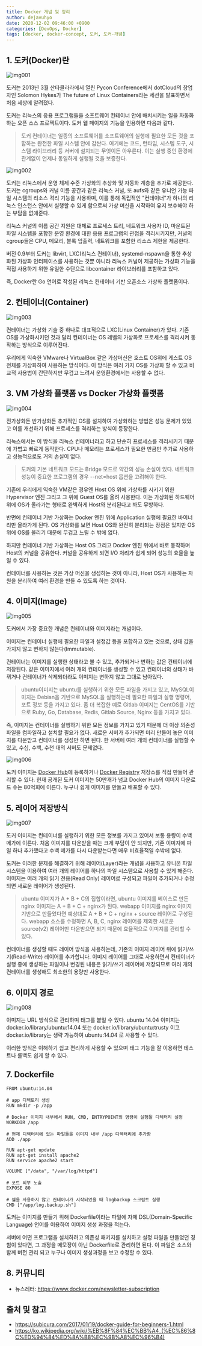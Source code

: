 ```yaml
---
title: Docker 개념 및 정리
author: dejavuhyo
date: 2020-12-02 09:46:00 +0900
categories: [DevOps, Docker]
tags: [docker, docker-concept, 도커, 도커-개념]
---
```


## 1. 도커(Docker)란

![img001](/assets/img/2020-12-02-docker/img001.png)

도커는 2013년 3월 산타클라라에서 열린 Pycon Conference에서 dotCloud의 창업자인 Solomon Hykes가 The future of Linux Containers라는 세션을 발표하면서 처음 세상에 알려졌다.

도커는 리눅스의 응용 프로그램들을 소프트웨어 컨테이너 안에 배치시키는 일을 자동화하는 오픈 소스 프로젝트이다. 도커 웹 페이지의 기능을 인용하면 다음과 같다.

> 도커 컨테이너는 일종의 소프트웨어를 소프트웨어의 실행에 필요한 모든 것을 포함하는 완전한 파일 시스템 안에 감싼다. 여기에는 코드, 런타임, 시스템 도구, 시스템 라이브러리 등 서버에 설치되는 무엇이든 아우른다. 이는 실행 중인 환경에 관계없이 언제나 동일하게 실행될 것을 보증한다.

![img002](/assets/img/2020-12-02-docker/img002.png)

도커는 리눅스에서 운영 체제 수준 가상화의 추상화 및 자동화 계층을 추가로 제공한다. 도커는 cgroups와 커널 이름 공간과 같은 리눅스 커널, 또 aufs와 같은 유니언 가능 파일 시스템의 리소스 격리 기능을 사용하며, 이를 통해 독립적인 "컨테이너"가 하나의 리눅스 인스턴스 안에서 실행할 수 있게 함으로써 가상 머신을 시작하여 유지 보수해야 하는 부담을 없애준다.

리눅스 커널의 이름 공간 지원은 대체로 프로세스 트리, 네트워크 사용자 ID, 마운트된 파일 시스템을 포함한 운영 환경에 대한 응용 프로그램의 관점을 격리시키지만, 커널의 cgroup들은 CPU, 메모리, 블록 입출력, 네트워크를 포함한 리소스 제한을 제공한다.

버전 0.9부터 도커는 libvirt, LXC(리눅스 컨테이너), systemd-nspawn을 통한 추상화된 가상화 인터페이스를 사용하는 것뿐 아니라 리눅스 커널이 제공하는 가상화 기능을 직접 사용하기 위한 유일한 수단으로 libcontainer 라이브러리를 포함하고 있다.

즉, Docker란 Go 언어로 작성된 리눅스 컨테이너 기반 오픈소스 가상화 플랫폼이다.

## 2. 컨테이너(Container)

![img003](/assets/img/2020-12-02-docker/img003.png)

컨테이너는 가상화 기술 중 하나로 대표적으로 LXC(Linux Container)가 있다. 기존 OS를 가상화시키던 것과 달리 컨테이너는 OS 레벨의 가상화로 프로세스를 격리시켜 동작하는 방식으로 이루어진다.

우리에게 익숙한 VMware나 VirtualBox 같은 가상머신은 호스트 OS위에 게스트 OS 전체를 가상화하여 사용하는 방식이다. 이 방식은 여러 가지 OS를 가상화 할 수 있고 비교적 사용법이 간단하지만 무겁고 느려서 운영환경에서는 사용할 수 없다.

## 3. VM 가상화 플랫폼 vs Docker 가상화 플랫폼

![img004](/assets/img/2020-12-02-docker/img004.png)

전가상화든 반가상화든 추가적인 OS를 설치하여 가상화하는 방법은 성능 문제가 있었고 이를 개선하기 위해 프로세스를 격리하는 방식이 등장한다.

리눅스에서는 이 방식을 리눅스 컨테이너라고 하고 단순히 프로세스를 격리시키기 때문에 가볍고 빠르게 동작한다. CPU나 메모리는 프로세스가 필요한 만큼만 추가로 사용하고 성능적으로도 거의 손실이 없다.

> 도커의 기본 네트워크 모드는 Bridge 모드로 약간의 성능 손실이 있다. 네트워크 성능이 중요한 프로그램의 경우 --net=host 옵션을 고려해야 한다.

기존에 우리에게 익숙한 VM같은 경우엔 Host OS 위에 가상화를 시키기 위한 Hypervisor 엔진 그리고 그 위에 Guest OS를 올려 사용한다. 이는 가상화된 하드웨어 위에 OS가 올라가는 형태로 완벽하게 Host와 분리된다고 봐도 무방하다.

반면에 컨테이너 기반 가상화는 Docker 엔진 위에 Application 실행에 필요한 바이너리만 올라가게 된다. OS 가상화를 보면 Host OS와 완전히 분리되는 장점은 있지만 OS 위에 OS를 올리기 때문에 무겁고 느릴 수 밖에 없다.

하지만 컨테이너 기반 가상화는 Host OS 그리고 Docker 엔진 위에서 바로 동작하며 Host의 커널을 공유한다. 커널을 공유하게 되면 I/O 처리가 쉽게 되어 성능의 효율을 높일 수 있다.

컨테이너를 사용하는 것은 가상 머신을 생성하는 것이 아니라, Host OS가 사용하는 자원을 분리하여 여러 환경을 만들 수 있도록 하는 것이다. 

## 4. 이미지(Image)

![img005](/assets/img/2020-12-02-docker/img005.png)

도커에서 가장 중요한 개념은 컨테이너와 이미지라는 개념이다.

이미지는 컨테이너 실행에 필요한 파일과 설정값 등을 포함하고 있는 것으로, 상태 값을 가지지 않고 변하지 않는다(Immutable).

컨테이너는 이미지를 실행한 상태라고 볼 수 있고, 추가되거나 변하는 값은 컨테이너에 저장된다. 같은 이미지에서 여러 개의 컨테이너를 생성할 수 있고 컨테이너의 상태가 바뀌거나 컨테이너가 삭제되더라도 이미지는 변하지 않고 그대로 남아있다.

> ubuntu이미지는 ubuntu를 실행하기 위한 모든 파일을 가지고 있고, MySQL이미지는 Debian을 기반으로 MySQL을 실행하는데 필요한 파일과 실행 명령어, 포트 정보 등을 가지고 있다. 좀 더 복잡한 예로 Gitlab 이미지는 CentOS를 기반으로 Ruby, Go, Database, Redis, Gitlab Source, Nginx 등을 가지고 있다.

즉, 이미지는 컨테이너를 실행하기 위한 모든 정보를 가지고 있기 때문에 더 이상 의존성 파일을 컴파일하고 설치할 필요가 없다. 새로운 서버가 추가되면 미리 만들어 놓은 이미지를 다운받고 컨테이너를 생성만 하면 된다. 한 서버에 여러 개의 컨테이너를 실행할 수 있고, 수십, 수백, 수천 대의 서버도 문제없다.

![img006](/assets/img/2020-12-02-docker/img006.png)

도커 이미지는 [Docker Hub](https://hub.docker.com/)에 등록하거나 [Docker Registry](https://docs.docker.com/registry/) 저장소를 직접 만들어 관리할 수 있다. 현재 공개된 도커 이미지는 50만개가 넘고 Docker Hub의 이미지 다운로드 수는 80억회에 이른다. 누구나 쉽게 이미지를 만들고 배포할 수 있다.

## 5. 레이어 저장방식

![img007](/assets/img/2020-12-02-docker/img007.png)

도커 이미지는 컨테이너를 실행하기 위한 모든 정보를 가지고 있어서 보통 용량이 수백 메가에 이른다. 처음 이미지를 다운받을 때는 크게 부담이 안 되지만, 기존 이미지에 파일 하나 추가했다고 수백 메가를 다시 다운받는다면 매우 비효율적일 수밖에 없다.

도커는 이러한 문제를 해결하기 위해 레이어(Layer)라는 개념을 사용하고 유니온 파일 시스템을 이용하여 여러 개의 레이어를 하나의 파일 시스템으로 사용할 수 있게 해준다. 이미지는 여러 개의 읽기 전용(Read Only) 레이어로 구성되고 파일이 추가되거나 수정되면 새로운 레이어가 생성된다.

> ubuntu 이미지가 A + B + C의 집합이라면, ubuntu 이미지를 베이스로 만든 nginx 이미지는 A + B + C + nginx가 된다. webapp 이미지를 nginx 이미지 기반으로 만들었다면 예상대로 A + B + C + nginx + source 레이어로 구성된다. webapp 소스를 수정하면 A, B, C, nginx 레이어를 제외한 새로운 source(v2) 레이어만 다운받으면 되기 때문에 효율적으로 이미지를 관리할 수 있다.

컨테이너를 생성할 때도 레이어 방식을 사용하는데, 기존의 이미지 레이어 위에 읽기/쓰기(Read-Write) 레이어를 추가합니다. 이미지 레이어를 그대로 사용하면서 컨테이너가 실행 중에 생성하는 파일이나 변경된 내용은 읽기/쓰기 레이어에 저장되므로 여러 개의 컨테이너를 생성해도 최소한의 용량만 사용한다.

## 6. 이미지 경로

![img008](/assets/img/2020-12-02-docker/img008.png)

이미지는 URL 방식으로 관리하며 태그를 붙일 수 있다. ubuntu 14.04 이미지는 docker.io/library/ubuntu:14.04 또는 docker.io/library/ubuntu:trusty 이고 docker.io/library는 생략 가능하여 ubuntu:14.04 로 사용할 수 있다.

이러한 방식은 이해하기 쉽고 편리하게 사용할 수 있으며 태그 기능을 잘 이용하면 테스트나 롤백도 쉽게 할 수 있다.

## 7. Dockerfile

```text
FROM ubuntu:14.04

# app 디렉토리 생성
RUN mkdir -p /app

# Docker 이미지 내부에서 RUN, CMD, ENTRYPOINT의 명령이 실행될 디렉터리 설정
WORKDIR /app

# 현재 디렉터리에 있는 파일들을 이미지 내부 /app 디렉터리에 추가함
ADD ./app

RUN apt-get update
RUN apt-get install apache2
RUN service apache2 start

VOLUME ["/data", "/var/log/httpd"]

# 포트 외부 노출
EXPOSE 80

# 쉘을 사용하지 않고 컨테이너가 시작되었을 때 logbackup 스크립트 실행
CMD ["/app/log.backup.sh"]
```

도커는 이미지를 만들기 위해 Dockerfile이라는 파일에 자체 DSL(Domain-Specific Language) 언어를 이용하여 이미지 생성 과정을 적는다.

서버에 어떤 프로그램을 설치하려고 의존성 패키지를 설치하고 설정 파일을 만들었던 경험이 있다면, 그 과정을 메모장이 아닌 Dockerfile로 관리하면 된다. 이 파일은 소스와 함께 버전 관리 되고 누구나 이미지 생성과정을 보고 수정할 수 있다.

## 8. 커뮤니티

* 뉴스레터: <https://www.docker.com/newsletter-subscription>

## 출처 및 참고
* <https://subicura.com/2017/01/19/docker-guide-for-beginners-1.html>
* <https://ko.wikipedia.org/wiki/%EB%8F%84%EC%BB%A4_(%EC%86%8C%ED%94%84%ED%8A%B8%EC%9B%A8%EC%96%B4)>
